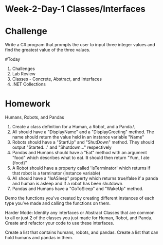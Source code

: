 # Week-2-Day-1 Classes/Interfaces

# Challenge

Write a C# program that prompts the user to input three integer values and find the greatest value of the three values.

#Today
1. Challenges
2. Lab Review
3. Classes - Concrete, Abstract, and Interfaces
4. .NET Collections 

# Homework
Humans, Robots, and Pandas

1. Create a class definition for a Human, a Robot, and a Panda.\
2. All should have a "DisplayName" and a "DisplayGreeting" method. The name should return the value held in an instance variable "Name"
3. Robots should have a "StartUp" and "ShutDown" method. They should output "Started..." and "Shutdown..." respectively
4. Pandas and Humans should have a "Eat" method with an argument "food" which describes what to eat. It should then return "Yum, I ate {food}"
5. A Robot should have a property called 'IsTerminator' which returns if that robot is a terminator (instance variable)
6. All should have a "IsASleep" property which returns true/false if a panda and human is asleep and if a robot has been shutdown.
7. Pandas and Humans have a "GoToSleep" and "WakeUp" method.

Demo the functions you've created by creating different instances of each type you've made and calling the functions on them.

Harder Mode:
Identity any interfaces or Abstract Classes that are common to all or just 2 of the classes you just made for Human, Robot, and Panda. Create and refactor your code to use these interfaces.

Create a list that contains humans, robots, and pandas.
Create a list that can hold humans and pandas in them.
